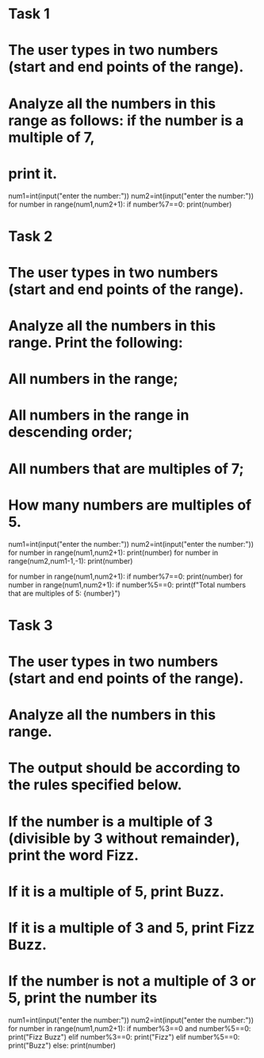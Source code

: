 
# Task 1
# The user types in two numbers (start and end points of the range).
#  Analyze all the numbers in this range as follows: if the number is a multiple of 7,
#  print it.
num1=int(input("enter the number:"))
num2=int(input("enter the number:"))
for number in range(num1,num2+1):
    if number%7==0:
        print(number)


# Task 2
# The user types in two numbers (start and end points of the range).
#  Analyze all the numbers in this range. Print the following:

# All numbers in the range;
# All numbers in the range in descending order;
# All numbers that are multiples of 7;
# How many numbers are multiples of 5.
num1=int(input("enter the number:"))
num2=int(input("enter the number:"))
for number in range(num1,num2+1):
    print(number)
for number in range(num2,num1-1,-1):
    print(number)

for number in range(num1,num2+1):
  if number%7==0:
    print(number)
for number in range(num1,num2+1):
  if number%5==0:
   print(f"Total numbers that are multiples of 5: {number}")



# Task 3
# The user types in two numbers (start and end points of the range).
#  Analyze all the numbers in this range. 
# The output should be according to the rules specified below.
# If the number is a multiple of 3 (divisible by 3 without remainder), print the word Fizz.
#  If it is a multiple of 5, print Buzz.
#  If it is a multiple of 3 and 5, print Fizz Buzz.
#  If the number is not a multiple of 3 or 5, print the number its
num1=int(input("enter the number:"))
num2=int(input("enter the number:"))
for number in range(num1,num2+1):
 if number%3==0 and number%5==0:
    print("Fizz Buzz")
 elif number%3==0:
    print("Fizz")
 elif number%5==0:
    print("Buzz")
else:
    print(number)



